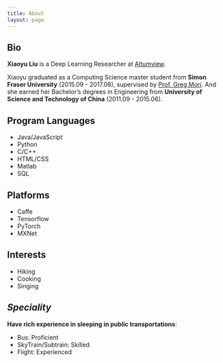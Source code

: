 ```yaml
---
title: About
layout: page
---
```

## Bio
**Xiaoyu Liu** is a Deep Learning Researcher at [Altumview][1]. 

Xiaoyu graduated as a Computing Science master student from **Simon Fraser University** (2015.09 - 2017.08), supervised by [Prof. Greg Mori](https://www.cs.sfu.ca/~mori/). And she earned her Bachelor’s degrees in Engineering from **University of Science and Technology of China** (2011.09 - 2015.06). 

## Program Languages
- Java/JavaScript
- Python
- C/C++
- HTML/CSS
- Matlab
- SQL

## Platforms
- Caffe
- Tensorflow
- PyTorch
- MXNet

## Interests
- Hiking
- Cooking
- Singing

## *Speciality*
**Have rich experience in sleeping in public transportations**:
- Bus: Proficient
- SkyTrain/Subtrain: Skilled
- Flight: Experienced

[1]: http://www.altumview.com/
